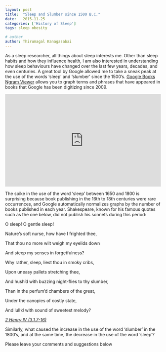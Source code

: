 ```yaml
---
layout: post
title:  "Sleep and Slumber since 1500 B.C."
date:   2015-11-25
categories: ['History of Sleep']
tags: sleep obesity

# author
author: Thirumagal Kanagasabai
---
```


As a sleep researcher, all things about sleep interests me. Other than sleep habits and how they influence health, I am also interested in understanding how sleep behaviours have changed over the last few years, decades, and even centuries. A great tool by Google allowed me to take a sneak peak at the use of <!-- more --> the words ‘sleep’ and ‘slumber’ since the 1500’s. [Google Books Ngram Viewer](https://books.google.com/ngrams) allows you to graph terms and phrases that have appeared in books that Google has  been digitizing since 2009.

<iframe src="https://books.google.com/ngrams/interactive_chart?content=Sleep%2Cslumber&amp;year_start=1500&amp;year_end=2008&amp;corpus=15&amp;smoothing=50&amp;share=&amp;direct_url=t1%3B%2CSleep%3B%2Cc0%3B.t1%3B%2Cslumber%3B%2Cc0" name="ngram_chart" width="100%" height="300" frameborder="0" marginwidth="0" marginheight="0" scrolling="no"></iframe>

The spike in the use of the word ‘sleep’ between 1650 and 1800 is surprising because book publishing in the 16th to 18th centuries were rare occurrences, and Google automatically normalizes graphs by the number of books published in each year. Shakespeare, known for his famous quotes such as the one below, did not publish his sonnets during this period:

O sleep! O gentle sleep!

Nature’s soft nurse, how have I frighted thee,

That thou no more wilt weigh my eyelids down

And steep my senses in forgetfulness?

Why rather, sleep, liest thou in smoky cribs,

Upon uneasy pallets stretching thee,

And hush’d with buzzing night-flies to thy slumber,

Than in the perfum’d chambers of the great,

Under the canopies of costly state,

And lull’d with sound of sweetest melody?

[*2 Henry IV (3.1.7-16)*](http://www.shakespeare-online.com/plays/2kh4_3_1.html)

Similarly, what caused the increase in the use of the word ‘slumber’ in the 1800’s, and at the same time, the decrease in the use of the word ‘sleep’?

Please leave your comments and suggestions below <i class="fa fa-smile-o" aria-hidden="true"></i>